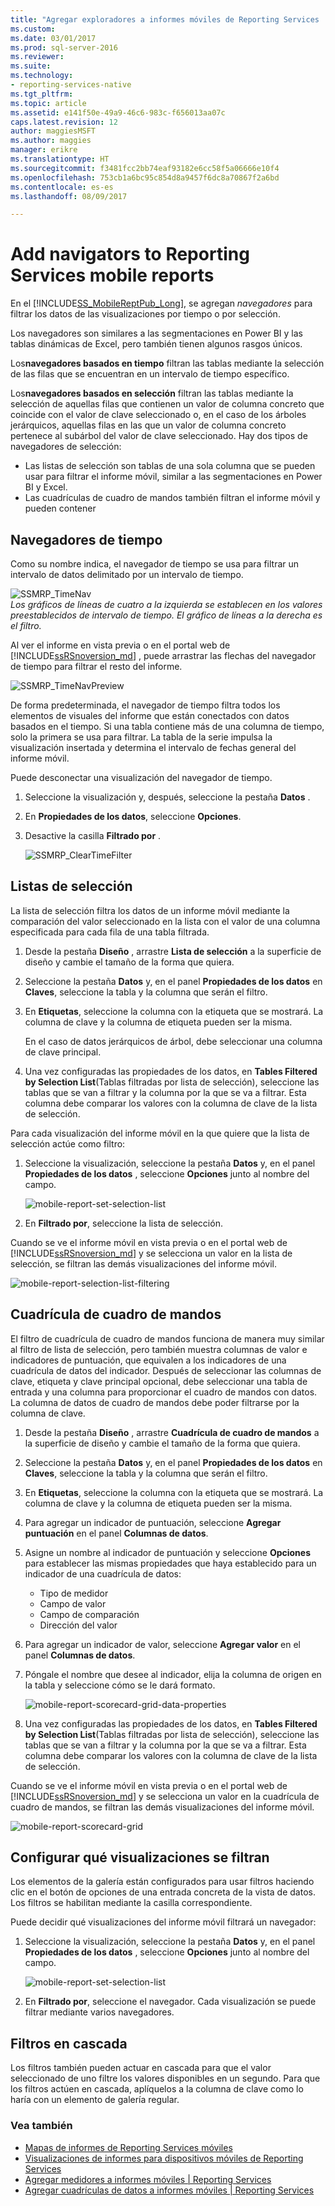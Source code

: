 ```yaml
---
title: "Agregar exploradores a informes móviles de Reporting Services | Documentos de Microsoft"
ms.custom: 
ms.date: 03/01/2017
ms.prod: sql-server-2016
ms.reviewer: 
ms.suite: 
ms.technology:
- reporting-services-native
ms.tgt_pltfrm: 
ms.topic: article
ms.assetid: e141f50e-49a9-46c6-983c-f656013aa07c
caps.latest.revision: 12
author: maggiesMSFT
ms.author: maggies
manager: erikre
ms.translationtype: HT
ms.sourcegitcommit: f3481fcc2bb74eaf93182e6cc58f5a06666e10f4
ms.openlocfilehash: 753cb1a6bc95c854d8a9457f6dc8a70867f2a6bd
ms.contentlocale: es-es
ms.lasthandoff: 08/09/2017

---
```

# <a name="add-navigators-to-reporting-services-mobile-reports"></a>Add navigators to Reporting Services mobile reports
En el [!INCLUDE[SS_MobileReptPub_Long](../../includes/ss-mobilereptpub-long.md)], se agregan *navegadores* para filtrar los datos de las visualizaciones por tiempo o por selección. 

Los navegadores son similares a las segmentaciones en Power BI y las tablas dinámicas de Excel, pero también tienen algunos rasgos únicos.

Los**navegadores basados en tiempo** filtran las tablas mediante la selección de las filas que se encuentran en un intervalo de tiempo específico. 

Los**navegadores basados en selección** filtran las tablas mediante la selección de aquellas filas que contienen un valor de columna concreto que coincide con el valor de clave seleccionado o, en el caso de los árboles jerárquicos, aquellas filas en las que un valor de columna concreto pertenece al subárbol del valor de clave seleccionado. Hay dos tipos de navegadores de selección:
* Las listas de selección son tablas de una sola columna que se pueden usar para filtrar el informe móvil, similar a las segmentaciones en Power BI y Excel.
* Las cuadrículas de cuadro de mandos también filtran el informe móvil y pueden contener 
  
## <a name="time-navigators"></a>Navegadores de tiempo   
  
Como su nombre indica, el navegador de tiempo se usa para filtrar un intervalo de datos delimitado por un intervalo de tiempo.   
  
![SSMRP_TimeNav](../../reporting-services/mobile-reports/media/ssmrp-timenav.png)  
*Los gráficos de líneas de cuatro a la izquierda se establecen en los valores preestablecidos de intervalo de tiempo. El gráfico de líneas a la derecha es el filtro.*  
  
Al ver el informe en vista previa o en el portal web de [!INCLUDE[ssRSnoversion_md](../../includes/ssrsnoversion-md.md)] , puede arrastrar las flechas del navegador de tiempo para filtrar el resto del informe.  
  
![SSMRP_TimeNavPreview](../../reporting-services/mobile-reports/media/ssmrp-timenavpreview.png)  
  
De forma predeterminada, el navegador de tiempo filtra todos los elementos de visuales del informe que están conectados con datos basados en el tiempo. Si una tabla contiene más de una columna de tiempo, solo la primera se usa para filtrar. La tabla de la serie impulsa la visualización insertada y determina el intervalo de fechas general del informe móvil.  
  
Puede desconectar una visualización del navegador de tiempo.   
1. Seleccione la visualización y, después, seleccione la pestaña **Datos** .  
2. En **Propiedades de los datos**, seleccione **Opciones**.  
3. Desactive la casilla **Filtrado por** .  
  
   ![SSMRP_ClearTimeFilter](../../reporting-services/mobile-reports/media/ssmrp-cleartimefilter.png)  
  
## <a name="selection-lists"></a>Listas de selección   
  
La lista de selección filtra los datos de un informe móvil mediante la comparación del valor seleccionado en la lista con el valor de una columna especificada para cada fila de una tabla filtrada. 

1. Desde la pestaña **Diseño** , arrastre **Lista de selección** a la superficie de diseño y cambie el tamaño de la forma que quiera.

2. Seleccione la pestaña **Datos** y, en el panel **Propiedades de los datos** en **Claves**, seleccione la tabla y la columna que serán el filtro. 

3. En **Etiquetas**, seleccione la columna con la etiqueta que se mostrará. La columna de clave y la columna de etiqueta pueden ser la misma.  
  
   En el caso de datos jerárquicos de árbol, debe seleccionar una columna de clave principal.  
  
4. Una vez configuradas las propiedades de los datos, en **Tables Filtered by Selection List**(Tablas filtradas por lista de selección), seleccione las tablas que se van a filtrar y la columna por la que se va a filtrar. Esta columna debe comparar los valores con la columna de clave de la lista de selección. 

Para cada visualización del informe móvil en la que quiere que la lista de selección actúe como filtro:

1. Seleccione la visualización, seleccione la pestaña **Datos** y, en el panel **Propiedades de los datos** , seleccione **Opciones** junto al nombre del campo.

   ![mobile-report-set-selection-list](../../reporting-services/mobile-reports/media/mobile-report-set-selection-list.png)

2. En **Filtrado por**, seleccione la lista de selección.

Cuando se ve el informe móvil en vista previa o en el portal web de [!INCLUDE[ssRSnoversion_md](../../includes/ssrsnoversion-md.md)] y se selecciona un valor en la lista de selección, se filtran las demás visualizaciones del informe móvil.

![mobile-report-selection-list-filtering](../../reporting-services/mobile-reports/media/mobile-report-selection-list-filtering.png) 
     
## <a name="scorecard-grid"></a>Cuadrícula de cuadro de mandos  
  
El filtro de cuadrícula de cuadro de mandos funciona de manera muy similar al filtro de lista de selección, pero también muestra columnas de valor e indicadores de puntuación, que equivalen a los indicadores de una cuadrícula de datos del indicador. Después de seleccionar las columnas de clave, etiqueta y clave principal opcional, debe seleccionar una tabla de entrada y una columna para proporcionar el cuadro de mandos con datos. La columna de datos de cuadro de mandos debe poder filtrarse por la columna de clave.  

1. Desde la pestaña **Diseño** , arrastre **Cuadrícula de cuadro de mandos** a la superficie de diseño y cambie el tamaño de la forma que quiera.

2. Seleccione la pestaña **Datos** y, en el panel **Propiedades de los datos** en **Claves**, seleccione la tabla y la columna que serán el filtro. 

3. En **Etiquetas**, seleccione la columna con la etiqueta que se mostrará. La columna de clave y la columna de etiqueta pueden ser la misma.  
  
4. Para agregar un indicador de puntuación, seleccione **Agregar puntuación** en el panel **Columnas de datos**.   
  
5. Asigne un nombre al indicador de puntuación y seleccione **Opciones** para establecer las mismas propiedades que haya establecido para un indicador de una cuadrícula de datos:  
  
   * Tipo de medidor
   * Campo de valor
   * Campo de comparación
   * Dirección del valor
  
6. Para agregar un indicador de valor, seleccione **Agregar valor** en el panel **Columnas de datos**.

7. Póngale el nombre que desee al indicador, elija la columna de origen en la tabla y seleccione cómo se le dará formato.  

   ![mobile-report-scorecard-grid-data-properties](../../reporting-services/mobile-reports/media/mobile-report-scorecard-grid-data-properties.png)

8. Una vez configuradas las propiedades de los datos, en **Tables Filtered by Selection List**(Tablas filtradas por lista de selección), seleccione las tablas que se van a filtrar y la columna por la que se va a filtrar. Esta columna debe comparar los valores con la columna de clave de la lista de selección. 

Cuando se ve el informe móvil en vista previa o en el portal web de [!INCLUDE[ssRSnoversion_md](../../includes/ssrsnoversion-md.md)] y se selecciona un valor en la cuadrícula de cuadro de mandos, se filtran las demás visualizaciones del informe móvil.

![mobile-report-scorecard-grid](../../reporting-services/mobile-reports/media/mobile-report-scorecard-grid.png)
    
## <a name="set-which-visualizations-are-filtered"></a>Configurar qué visualizaciones se filtran  
  
Los elementos de la galería están configurados para usar filtros haciendo clic en el botón de opciones de una entrada concreta de la vista de datos. Los filtros se habilitan mediante la casilla correspondiente.  

Puede decidir qué visualizaciones del informe móvil filtrará un navegador:

1. Seleccione la visualización, seleccione la pestaña **Datos** y, en el panel **Propiedades de los datos** , seleccione **Opciones** junto al nombre del campo.

   ![mobile-report-set-selection-list](../../reporting-services/mobile-reports/media/mobile-report-set-selection-list.png)

2. En **Filtrado por**, seleccione el navegador. Cada visualización se puede filtrar mediante varios navegadores.
  
## <a name="cascading-filters"></a>Filtros en cascada   
  
Los filtros también pueden actuar en cascada para que el valor seleccionado de uno filtre los valores disponibles en un segundo. Para que los filtros actúen en cascada, aplíquelos a la columna de clave como lo haría con un elemento de galería regular.  

### <a name="see-also"></a>Vea también 
  
* [Mapas de informes de Reporting Services móviles](../../reporting-services/mobile-reports/maps-in-reporting-services-mobile-reports.md)
* [Visualizaciones de informes para dispositivos móviles de Reporting Services](../../reporting-services/mobile-reports/add-visualizations-to-reporting-services-mobile-reports.md)
* [Agregar medidores a informes móviles | Reporting Services](../../reporting-services/mobile-reports/add-gauges-to-mobile-reports-reporting-services.md)
* [Agregar cuadrículas de datos a informes móviles | Reporting Services](../../reporting-services/mobile-reports/add-data-grids-to-mobile-reports-reporting-services.md)  

